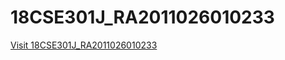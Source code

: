 # 18CSE301J_RA2011026010233
<a href="https://kishorekhan2003.github.io/18CSE301J_RA2011026010233/"> Visit 18CSE301J_RA2011026010233 </a>
